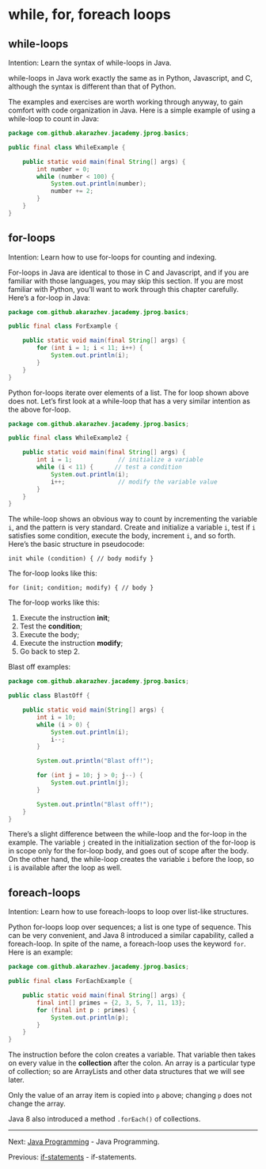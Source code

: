 # while, for, foreach loops

## while-loops

Intention: Learn the syntax of while-loops in Java.

while-loops in Java work exactly the same as in Python, Javascript, and C, although the syntax is different than that of 
Python.

The examples and exercises are worth working through anyway, to gain comfort with code organization in Java. 
Here is a simple example of using a while-loop to count in Java:

```java
package com.github.akarazhev.jacademy.jprog.basics;

public final class WhileExample {

    public static void main(final String[] args) {
        int number = 0;
        while (number < 100) {
            System.out.println(number);
            number += 2;
        }
    }
}
```

## for-loops

Intention: Learn how to use for-loops for counting and indexing.

For-loops in Java are identical to those in C and Javascript, and if you are familiar with those languages, 
you may skip this section. If you are most familiar with Python, you’ll want to work through this chapter carefully. 
Here’s a for-loop in Java:

```java
package com.github.akarazhev.jacademy.jprog.basics;

public final class ForExample {

    public static void main(final String[] args) {
        for (int i = 1; i < 11; i++) {
            System.out.println(i);
        }
    }
}
```

Python for-loops iterate over elements of a list. The for loop shown above does not. Let’s first look at a 
while-loop that has a very similar intention as the above for-loop.

```java
package com.github.akarazhev.jacademy.jprog.basics;

public final class WhileExample2 {

    public static void main(final String[] args) {
        int i = 1;             // initialize a variable
        while (i < 11) {      // test a condition
            System.out.println(i);
            i++;               // modify the variable value
        }
    }
}
```

The while-loop shows an obvious way to count by incrementing the variable `i`, and the pattern is very standard. 
Create and initialize a variable `i`, test if `i` satisfies some condition, execute the body, increment `i`, and so forth. 
Here’s the basic structure in pseudocode:

`
init
while (condition) {
  // body
  modify
}
`

The for-loop looks like this:

`
for (init; condition; modify) {
  // body
}
`

The for-loop works like this:

1. Execute the instruction <b>init</b>;
2. Test the <b>condition</b>;
3. Execute the body;
4. Execute the instruction <b>modify</b>;
5. Go back to step 2.

Blast off examples:

```java
package com.github.akarazhev.jacademy.jprog.basics;

public class BlastOff {

    public static void main(String[] args) {
        int i = 10;
        while (i > 0) {
            System.out.println(i);
            i--;
        }

        System.out.println("Blast off!");

        for (int j = 10; j > 0; j--) {
            System.out.println(j);
        }

        System.out.println("Blast off!");
    }
}
```

There’s a slight difference between the while-loop and the for-loop in the example. 
The variable `j` created in the initialization section of the for-loop is in scope only for the for-loop body, 
and goes out of scope after the body. On the other hand, the while-loop creates the variable `i` before the loop, so `i` 
is available after the loop as well.

## foreach-loops

Intention: Learn how to use foreach-loops to loop over list-like structures.

Python for-loops loop over sequences; a list is one type of sequence. This can be very convenient, 
and Java 8 introduced a similar capability, called a foreach-loop. In spite of the name, a foreach-loop uses 
the keyword `for`. Here is an example:

```java
package com.github.akarazhev.jacademy.jprog.basics;

public final class ForEachExample {

    public static void main(final String[] args) {
        final int[] primes = {2, 3, 5, 7, 11, 13};
        for (final int p : primes) {
            System.out.println(p);
        }
    }
}
```

The instruction before the colon creates a variable. That variable then takes on every value in the <b>collection</b> after 
the colon. An array is a particular type of collection; so are ArrayLists and other data structures that we will see later.

Only the value of an array item is copied into `p` above; changing `p` does not change the array.

Java 8 also introduced a method `.forEach()` of collections.

<hr>

Next: [Java Programming](../../README.md "Java Programming") - Java Programming.

Previous: [if-statements](chapter_10.md "if-statements") - if-statements.